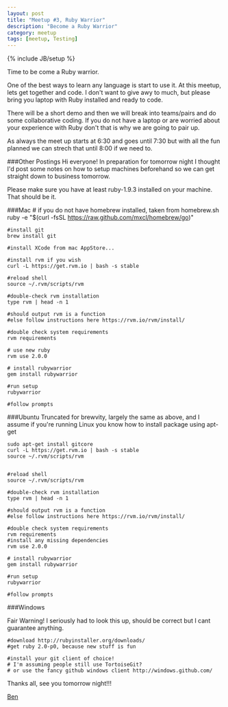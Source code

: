 ```yaml
---
layout: post
title: "Meetup #3, Ruby Warrior"
description: "Become a Ruby Warrior"
category: meetup
tags: [meetup, Testing]
---
```

{% include JB/setup %}

Time to be come a Ruby warrior.

One of the best ways to learn any language is start to use it. At this meetup, lets get together and code. I don't want to give awy to much, but please bring you laptop with Ruby installed and ready to code.

There will be a short demo and then we will break into teams/pairs and do some collaborative coding. If you do not have a laptop or are worried about your experience with Ruby don't that is why we are going to pair up.

As always the meet up starts at 6:30 and goes until 7:30 but with all the fun planned we can strech that until 8:00 if we need to.

###Other Postings
Hi everyone! In preparation for tomorrow night I thought I'd post some notes on how to setup machines beforehand so we can get straight down to business tomorrow.

Please make sure you have at least ruby-1.9.3 installed on your machine. That should be it.


###Mac
	# if you do not have homebrew installed, taken from homebrew.sh
	ruby -e "$(curl -fsSL https://raw.github.com/mxcl/homebrew/go)"

	#install git
	brew install git

	#install XCode from mac AppStore... 

	#install rvm if you wish
	curl -L https://get.rvm.io | bash -s stable

	#reload shell
	source ~/.rvm/scripts/rvm

	#double-check rvm installation
	type rvm | head -n 1 

	#should output rvm is a function
	#else follow instructions here https://rvm.io/rvm/install/

	#double check system requirements
	rvm requirements

	# use new ruby
	rvm use 2.0.0

	# install rubywarrior
	gem install rubywarrior

	#run setup
	rubywarrior

	#follow prompts

###Ubuntu
Truncated for brewvity, largely the same as above, and I assume if you're running Linux you know how to install package using apt-get

	sudo apt-get install gitcore
	curl -L https://get.rvm.io | bash -s stable
	source ~/.rvm/scripts/rvm


	#reload shell
	source ~/.rvm/scripts/rvm

	#double-check rvm installation
	type rvm | head -n 1 

	#should output rvm is a function
	#else follow instructions here https://rvm.io/rvm/install/

	#double check system requirements
	rvm requirements
	#install any missing dependencies
	rvm use 2.0.0

	# install rubywarrior
	gem install rubywarrior

	#run setup
	rubywarrior

	#follow prompts

###Windows

Fair Warning! I seriously had to look this up, should be correct but I cant guarantee anything.

	#download http://rubyinstaller.org/downloads/
	#get ruby 2.0-p0, because new stuff is fun

	#install your git client of choice!
	# I'm assuming people still use TortoiseGit?
	# or use the fancy github windows client http://windows.github.com/



Thanks all, see you tomorrow night!!!

[Ben](http://twitter.com/bennett_stevens)
